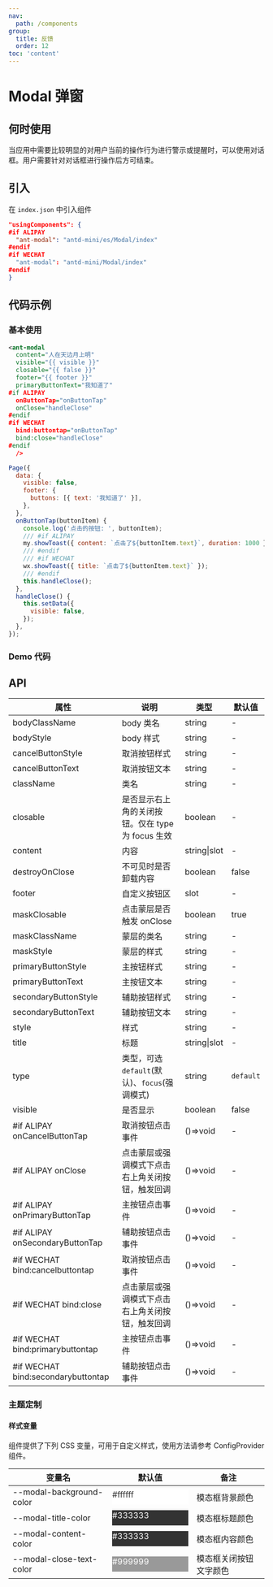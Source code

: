 ```yaml
---
nav:
  path: /components
group:
  title: 反馈
  order: 12
toc: 'content'
---
```


# Modal 弹窗

## 何时使用

当应用中需要比较明显的对用户当前的操作行为进行警示或提醒时，可以使用对话框。用户需要针对对话框进行操作后方可结束。

## 引入

在 `index.json` 中引入组件

```json
"usingComponents": {
#if ALIPAY
  "ant-modal": "antd-mini/es/Modal/index"
#endif
#if WECHAT
  "ant-modal": "antd-mini/Modal/index"
#endif
}
```

## 代码示例

### 基本使用

```xml
<ant-modal
  content="人在天边月上明"
  visible="{{ visible }}"
  closable="{{ false }}"
  footer="{{ footer }}"
  primaryButtonText="我知道了"
#if ALIPAY
  onButtonTap="onButtonTap"
  onClose="handleClose"
#endif
#if WECHAT
  bind:buttontap="onButtonTap"
  bind:close="handleClose"
#endif
  />
```

```js
Page({
  data: {
    visible: false,
    footer: {
      buttons: [{ text: '我知道了' }],
    },
  },
  onButtonTap(buttonItem) {
    console.log('点击的按钮: ', buttonItem);
    /// #if ALIPAY
    my.showToast({ content: `点击了${buttonItem.text}`, duration: 1000 });
    /// #endif
    /// #if WECHAT
    wx.showToast({ title: `点击了${buttonItem.text}` });
    /// #endif
    this.handleClose();
  },
  handleClose() {
    this.setData({
      visible: false,
    });
  },
});
```

### Demo 代码

<code src='../../demo/pages/Modal/index'></code>

## API

| 属性                               | 说明                                              | 类型         | 默认值    |
| ---------------------------------- | ------------------------------------------------- | ------------ | --------- |
| bodyClassName                      | body 类名                                         | string       | -         |
| bodyStyle                          | body 样式                                         | string       | -         |
| cancelButtonStyle                  | 取消按钮样式                                      | string       | -         |
| cancelButtonText                   | 取消按钮文本                                      | string       | -         |
| className                          | 类名                                              | string       | -         |
| closable                           | 是否显示右上角的关闭按钮。仅在 type 为 focus 生效 | boolean      | -         |
| content                            | 内容                                              | string\|slot | -         |
| destroyOnClose                     | 不可见时是否卸载内容                              | boolean      | false     |
| footer                             | 自定义按钮区                                      | slot         | -         |
| maskClosable                       | 点击蒙层是否触发 onClose                          | boolean      | true      |
| maskClassName                      | 蒙层的类名                                        | string       | -         |
| maskStyle                          | 蒙层的样式                                        | string       | -         |
| primaryButtonStyle                 | 主按钮样式                                        | string       | -         |
| primaryButtonText                  | 主按钮文本                                        | string       | -         |
| secondaryButtonStyle               | 辅助按钮样式                                      | string       | -         |
| secondaryButtonText                | 辅助按钮文本                                      | string       | -         |
| style                              | 样式                                              | string       | -         |
| title                              | 标题                                              | string\|slot | -         |
| type                               | 类型，可选 `default`(默认)、`focus`(强调模式)     | string       | `default` |
| visible                            | 是否显示                                          | boolean      | false     |
| #if ALIPAY onCancelButtonTap       | 取消按钮点击事件                                  | ()=>void     | -         |
| #if ALIPAY onClose                 | 点击蒙层或强调模式下点击右上角关闭按钮，触发回调  | ()=>void     | -         |
| #if ALIPAY onPrimaryButtonTap      | 主按钮点击事件                                    | ()=>void     | -         |
| #if ALIPAY onSecondaryButtonTap    | 辅助按钮点击事件                                  | ()=>void     | -         |
| #if WECHAT bind:cancelbuttontap    | 取消按钮点击事件                                  | ()=>void     | -         |
| #if WECHAT bind:close              | 点击蒙层或强调模式下点击右上角关闭按钮，触发回调  | ()=>void     | -         |
| #if WECHAT bind:primarybuttontap   | 主按钮点击事件                                    | ()=>void     | -         |
| #if WECHAT bind:secondarybuttontap | 辅助按钮点击事件                                  | ()=>void     | -         |

### 主题定制

#### 样式变量

组件提供了下列 CSS 变量，可用于自定义样式，使用方法请参考 ConfigProvider 组件。

| 变量名                   | 默认值                                                                                            | 备注                   |
| ------------------------ | ------------------------------------------------------------------------------------------------- | ---------------------- |
| --modal-background-color | <div style="width: 150px; height: 30px; background-color: #ffffff; color: #333333;">#ffffff</div> | 模态框背景颜色         |
| --modal-title-color      | <div style="width: 150px; height: 30px; background-color: #333333; color: #ffffff;">#333333</div> | 模态框标题颜色         |
| --modal-content-color    | <div style="width: 150px; height: 30px; background-color: #333333; color: #ffffff;">#333333</div> | 模态框内容颜色         |
| --modal-close-text-color | <div style="width: 150px; height: 30px; background-color: #999999; color: #ffffff;">#999999</div> | 模态框关闭按钮文字颜色 |
